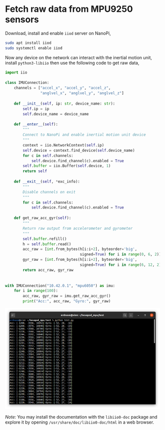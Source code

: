 # Fetch raw data from MPU9250 sensors

Download, install and enable `iiod` server on NanoPi,
```bash
sudo apt install iiod
sudo systemctl enable iiod
```

Now any device on the network can interact with the inertial motion unit,
install `python3-libiio` then use the following code to get raw data,
```python
import iio

class IMUConnection:
    channels = ["accel_x", "accel_y", "accel_z",
                "anglvel_x", "anglvel_y", "anglvel_z"]

    def __init__(self, ip: str, device_name: str):
        self.ip = ip
        self.device_name = device_name

    def __enter__(self):
        """
        Connect to NanoPi and enable inertial motion unit device
        """
        context = iio.NetworkContext(self.ip)
        self.device = context.find_device(self.device_name)
        for c in self.channels:
            self.device.find_channel(c).enabled = True
        self.buffer = iio.Buffer(self.device, 1)
        return self

    def __exit__(self, *exc_info):
        """
        Disable channels on exit
        """
        for c in self.channels:
            self.device.find_channel(c).enabled = True

    def get_raw_acc_gyr(self):
        """
        Return raw output from accelerometer and gyrometer
        """
        self.buffer.refill()
        h = self.buffer.read()
        acc_raw = [int.from_bytes(h[i:i+2], byteorder='big',
                                  signed=True) for i in range(0, 6, 2)]
        gyr_raw = [int.from_bytes(h[i:i+2], byteorder='big',
                                  signed=True) for i in range(6, 12, 2)]
        return acc_raw, gyr_raw


with IMUConnection("10.42.0.1", "mpu6050") as imu:
    for i in range(100):
        acc_raw, gyr_raw = imu.get_raw_acc_gyr()
        print("Acc:", acc_raw, "Gyro:", gyr_raw)
```

![IIO access in Python](img/iio_python.png)

*Note:* You may install the documentation with the `libiio0-doc` package
and explore it by opening `/usr/share/doc/libiio0-doc/html` in a web browser.

